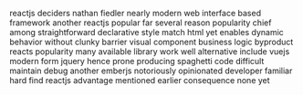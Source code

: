 reactjs deciders nathan fiedler nearly modern web interface based framework another reactjs popular far several reason popularity chief among straightforward declarative style match html yet enables dynamic behavior without clunky barrier visual component business logic byproduct reacts popularity many available library work well alternative include vuejs modern form jquery hence prone producing spaghetti code difficult maintain debug another emberjs notoriously opinionated developer familiar hard find reactjs advantage mentioned earlier consequence none yet